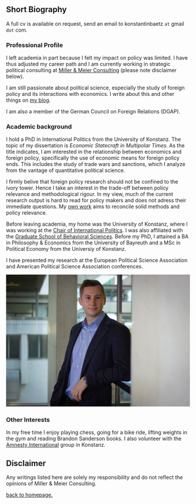 ## Short Biography

A full cv is available on request, send an email to konstantinbaetz `at` gmail `dot` com.

### Professional Profile

I left academia in part because I felt my impact on policy was limited. I have thus adjusted my career path and I am currently working in strategic political consulting at [Miller & Meier Consulting](https://www.miller-meier.de/) (please note disclaimer below).

I am still passionate about political science, especially the study of foreign policy and its interactions with economics. I write about this and other things on [my blog](infiniteregression.substack.com).

I am also a member of the German Council on Foreign Relations (DGAP).

### Academic background

I hold a PhD in International Politics from the University of Konstanz. The topic of my dissertation is *Economic Statecraft in Multipolar Times*. As the title indicates, I am interested in the relationship between economics and foreign policy, specifically the use of economic means for foreign policy ends. This includes the study of trade wars and sanctions, which I analyze from the vantage of quantitative political science. 

I firmly belive that foreign policy research should not be confined to the ivory tower. Hence I take an interest in the trade-off between policy relevance and methodological rigour. In my view, much of the current research output is hard to read for policy makers and does not adress their immediate questions. My [own work](./writings.md) aims to reconcile solid methods and policy relevance.

Before leaving academia, my home was the University of Konstanz, where I was working at the [Chair of International Politics](https://www.polver.uni-konstanz.de/gschneider/). I was also affiliated with the [Graduate School of Behavioral Sciences](https://gsbs.uni-konstanz.de/). Before my PhD, I attained a BA in Philosophy & Economics from the University of Bayreuth and a MSc in Political Economy from the Universiy of Konstanz.

I have presented my research at the European Political Science Association and American Political Science Association conferences. 

![image](./IMG_6717.jpg)

### Other Interests

In my free time I enjoy playing chess, going for a bike ride, lifting weights in the gym and reading Brandon Sanderson books. I also volunteer with the [Amnesty International](https://twitter.com/AmnestyKonstanz) group in Konstanz.

## Disclaimer

Any writings listed here are solely my responsibility and do not reflect the opinions of Miller & Meier Consulting.

[back to homepage.](./index.md)
